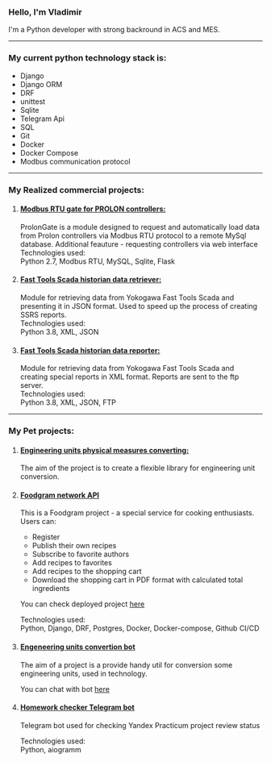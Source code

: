 ### Hello, I'm Vladimir

I'm a Python developer with strong backround in ACS and MES. 

---

### My current python technology stack is: 
 - Django
 - Django ORM
 - DRF
 - unittest
 - Sqlite
 - Telegram Api
 - SQL
 - Git
 - Docker
 - Docker Compose
 - Modbus communication protocol

---

### **My Realized commercial projects:**
 1. #### <u>[Modbus RTU gate for PROLON controllers:](https://github.com/ead3471/prolon_gate)</u>
    ProlonGate is a module designed to request and automatically load data from Prolon controllers via Modbus RTU protocol to a remote MySql database. Additional feauture - requesting controllers via web interface\
    Technologies used:\
    Python 2.7, Modbus RTU, MySQL, Sqlite, Flask

 2. #### <u>[Fast Tools Scada historian data retriever:](https://github.com/ead3471/ssrs)</u>
    Module for retrieving data from Yokogawa Fast Tools Scada and presenting it in JSON format. Used to speed up the process of creating SSRS reports.\
    Technologies used:\
    Python 3.8, XML, JSON

 3. #### <u>[Fast Tools Scada historian data reporter:](https://github.com/ead3471/masdu)</u>
    Module for retrieving data from Yokogawa Fast Tools Scada and creating special reports in XML format. Reports are sent to the ftp server.\
    Technologies used:\
    Python 3.8, XML, JSON, FTP

---

### **My Pet projects:**
1. #### <u>[Engineering units physical measures converting:](https://github.com/ead3471/eng_unit_converter)</u>
    The aim of the project is to create a flexible library for engineering unit conversion.

2. #### <u>[Foodgram  network API](https://github.com/ead3471/foodgram-project-react)</u>
    This is a Foodgram project - a special service for cooking enthusiasts.\
    Users can:
    - Register
    - Publish their own recipes
    - Subscribe to favorite authors
    - Add recipes to favorites
    - Add recipes to the shopping cart
    - Download the shopping cart in PDF format with calculated total ingredients

    You can check deployed project [here](http://158.160.44.52/recipes)

    Technologies used:\
    Python, Django, DRF, Postgres, Docker, Docker-compose, Github CI/CD

3. #### <u>[Engeneering units convertion bot](https://github.com/ead3471/eng_converter_bot)</u>
    The aim of a project is a provide handy util for conversion some engineering units, used in technology.

    You can chat with bot [here](https://t.me/eng_unit_converter_bot)

4. #### <u>[Homework checker Telegram bot](https://github.com/ead3471/homework_bot)</u>
    Telegram bot used for checking Yandex Practicum project review status

    Technologies used:\
    Python, aiogramm






